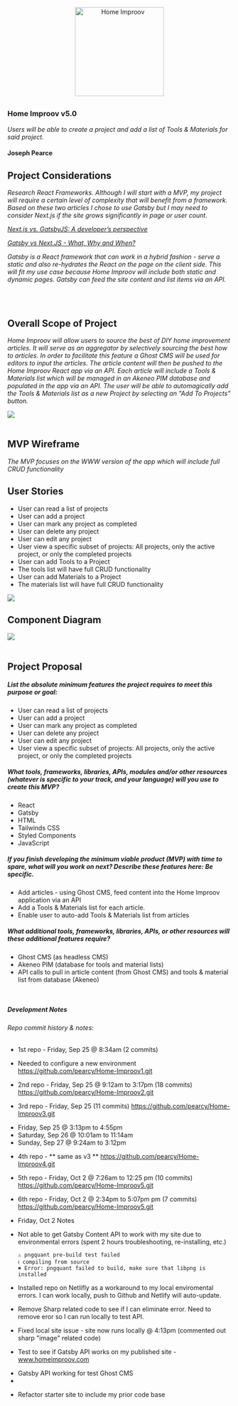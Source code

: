 
<p align="center">
  <a href="https://homeimproov.com">
    <img alt="Home Improov" src="content/assets/home.improov-logo-300.png" width="200" />
  </a>
</p>
<h2 align="center">
  
</h2>

### Home Improov v5.0
_Users will be able to create a project and add a list of Tools & Materials for said project._

#### Joseph Pearce


## Project Considerations


_Research React Frameworks.  Although I will start with a MVP, my project will require a certain level of complexity that will benefit from a framework.  Based on these two articles I chose to use Gatsby but I may need to consider Next.js if the site grows significantly in page or user count._


_[Next.js vs. GatsbyJS: A developer’s perspective](https://blog.logrocket.com/next-js-vs-gatsbyjs-a-developers-perspective/)_

 _[Gatsby vs Next.JS - What, Why and When?](https://dev.to/jameesy/gatsby-vs-next-js-what-why-and-when-4al5)_

 _Gatsby is a React framework that can work in a hybrid fashion - serve a static and also re-hydrates the React on the page on the client side. This will fit my use case because Home Improov will include both static and dynamic pages.  Gatsby can feed the site content and list items via an API._

<br />
<br />
    
## Overall Scope of Project

_Home Improov will allow users to source the best of DIY home improvement articles.  It will serve as an aggregator by selectively sourcing the best how to articles.  In order to facilitate this feature a Ghost CMS will be used for editors to input the articles.  The article content will then be pushed to the Home Improov React app via an API.  Each article will include a Tools & Materials list which will be managed in an Akeneo PIM database and populated in the app via an API. The user will be able to automagically add the Tools & Materials list as a new Project by selecting an "Add To Projects" button._ 


<img src="content/assets/HomeImproov-Overview.png" />

<br />
<br />

## MVP Wireframe

_The MVP focuses on the WWW version of the app which will include full CRUD functionality_

## User Stories 

* User can read a list of projects
* User can add a project
* User can mark any project as completed
* User can delete any project
* User can edit any project
* User view a specific subset of projects: All projects, only the active project, or only the completed projects
* User can add Tools to a Project
* The tools list will have full CRUD functionality
* User can add Materials to a Project
* The materials list will have full CRUD functionality

<img src="content/assets/HomeImproov-Component.png" />


## Component Diagram

<img src="content/assets/HomeImproov-Component2.png" />


<br />
<br />

## Project Proposal

##### List the absolute minimum features the project requires to meet this purpose or goal: 
* User can read a list of projects
* User can add a project
* User can mark any project as completed
* User can delete any project
* User can edit any project
* User view a specific subset of projects: All projects, only the active project, or only the completed projects

##### What tools, frameworks, libraries, APIs, modules and/or other resources (whatever is specific to your track, and your language) will you use to create this MVP? 
* React
* Gatsby
* HTML
* Tailwinds CSS
* Styled Components
* JavaScript

##### If you finish developing the minimum viable product (MVP) with time to spare, what will you work on next? Describe these features here: Be specific.
* Add articles - using Ghost CMS, feed content into the Home Improov application via an API
* Add a Tools & Materials list for each article. 
* Enable user to auto-add Tools & Materials list from articles

##### What additional tools, frameworks, libraries, APIs, or other resources will these additional features require?
* Ghost CMS (as headless CMS)
* Akeneo PIM (database for tools and material lists)
* API calls to pull in article content (from Ghost CMS) and tools & material list from database (Akeneo)

</br >

##### Development Notes

###### Repo commit history & notes:

* 1st repo - Friday, Sep 25 @ 8:34am (2 commits)
- Needed to configure a new environment 
https://github.com/pearcy/Home-Improov1.git 

* 2nd repo - Friday, Sep 25 @ 9:12am to 3:17pm (18 commits)
https://github.com/pearcy/Home-Improov2.git

* 3rd repo - Friday, Sep 25 (11 commits)
https://github.com/pearcy/Home-Improov3.git

- Friday, Sep 25 @ 3:13pm to 4:55pm 
- Saturday, Sep 26 @ 10:01am to 11:14am 
- Sunday, Sep 27 @ 9:24am to 3:12pm 

* 4th repo - ** same as v3 **
https://github.com/pearcy/Home-Improov4.git

* 5th repo - Friday, Oct 2 @ 7:26am to 12:25 pm (10 commits)
https://github.com/pearcy/Home-Improov5.git

* 6th repo - Friday, Oct 2 @ 2:34pm to 5:07pm pm (7 commits)
https://github.com/pearcy/Home-Improov5.git

- Friday, Oct 2 Notes

* Not able to get Gatsby Content API to work with my site due to environmental errors (spent 2 hours troubleshooting, re-installing, etc.)

  ```shell
  ⚠ pngquant pre-build test failed
  ℹ compiling from source
  ✖ Error: pngquant failed to build, make sure that libpng is installed
    ```
* Installed repo on Netlifly as a workaround to my local enviromental errors. I can work locally, push to Github and Netlify will auto-update.  

* Remove Sharp related code to see if I can eliminate error.  Need to remove eror so I can run locally to test API. 

* Fixed local site issue - site now runs locally @ 4:13pm (commented out sharp "image" related code)

* Test to see if Gatsby API works on my published site - www.homeimproov.com
- Gatsby API working for test Ghost CMS
- 
  
* Refactor starter site to include my prior code base


</br >


